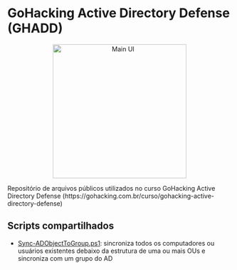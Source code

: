 # GoHacking Active Directory Defense (GHADD)
<p align="center">
  <img src="https://firebasestorage.googleapis.com/v0/b/gohacking-prod.appspot.com/o/cursos%2Flogo%2Fz3Orzet4fmUQEc9JnYYj?alt=media&token=41808912-2081-456b-91c5-cd7a29e8771e" alt="Main UI" width="300">
</p>
Repositório de arquivos públicos utilizados no curso GoHacking Active Directory Defense (https://gohacking.com.br/curso/gohacking-active-directory-defense)

## Scripts compartilhados

- [Sync-ADObjectToGroup.ps1](Sync-ADObjectToGroup/README.md): sincroniza todos os computadores ou usuários existentes debaixo da estrutura de uma ou mais OUs e sincroniza com um grupo do AD
